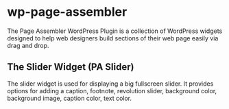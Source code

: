 # wp-page-assembler
The Page Assembler WordPress Plugin is a collection of WordPress widgets designed to help web designers build sections of their web page easily via drag and drop.

## The Slider Widget (PA Slider)
The slider widget is used for displaying a big fullscreen slider. It provides options for adding a caption, footnote, revolution slider, background color, background image, caption color, text color.